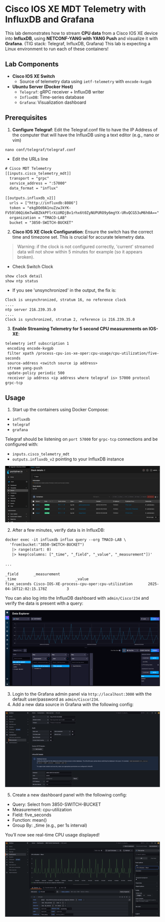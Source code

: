 # Cisco IOS XE MDT Telemetry with InfluxDB and Grafana

This lab demonstrates how to stream **CPU data** from a Cisco IOS XE device into **InfluxDB**, using **NETCONF-YANG with YANG Push** and visualize it with **Grafana**. (TIG stack: Telegraf, InfluxDB, Grafana)
This lab is expecting a Linux environment to run each of these containers!

## Lab Components

- **Cisco IOS XE Switch**
  - Source of telemetry data using `ietf-telemetry` with `encode-kvgpb`
- **Ubuntu Server (Docker Host)**
  - `Telegraf`: gRPC receiver + InfluxDB writer
  - `InfluxDB`: Time-series database
  - `Grafana`: Visualization dashboard

## Prerequisites
1. **Configure Telegraf**: Edit the Telegraf.conf file to have the IP Address of the computer that will have the InfluxDB using a text editor (e.g., nano or vim)
```
nano conf/telegraf/telegraf.conf
```
- Edit the URLs line
```
# Cisco MDT Telemetry
[[inputs.cisco_telemetry_mdt]]
  transport = "grpc"
  service_address = ":57000"
  data_format = "influx"

[[outputs.influxdb_v2]]
  urls = ["http://influxdb:8086"]
  token = "ekgDOd0A1nuZzwJkYK-FV59l06Qi6m7w4BZkkPFlrXiURDjBv1rhx6t0ZyNUPURO9y6mgYX-URvQCG53uM6h0A=="
  organization = "TMACO-LAB"
  bucket = "3850-SWITCH-BUCKET"
```

2. **Cisco IOS XE Clock Configuration**:
Ensure the switch has the correct time and timezone set. This is crucial for accurate telemetry data.

> Warning: if the clock is not configured correctly, 'current' streamed data will not show within 5 minutes for example (so it appears broken).

- Check Switch Clock
```shell
show clock detail
show ntp status
```
- If you see 'unsynchronized' in the output, the fix is:
```shell
Clock is unsynchronized, stratum 16, no reference clock
....
ntp server 216.239.35.0
....
Clock is synchronized, stratum 2, reference is 216.239.35.0
```
3. **Enable Streaming Telemetry for 5 second CPU measurements on IOS-XE**:
```plaintext
telemetry ietf subscription 1
 encoding encode-kvgpb
 filter xpath /process-cpu-ios-xe-oper:cpu-usage/cpu-utilization/five-seconds
 source-address <switch source ip address>
 stream yang-push
 update-policy periodic 500
 receiver ip address <ip address where telegraf is> 57000 protocol grpc-tcp
```

## Usage
1. Start up the containers using Docker Compose:
- `influxdb`
- `telegraf`
- `grafana`

Telegraf should be listening on `port 57000` for `grpc-tcp` connections and be configured with:
- `inputs.cisco_telemetry_mdt`
- `outputs.influxdb_v2` pointing to your InfluxDB instance

![mdt_tig_containers.png](../IMAGES/mdt_tig_containers.png)

2. After a few minutes, verify data is in InfluxDB:
```shell
docker exec -it influxdb influx query --org TMACO-LAB \
  'from(bucket:"3850-SWITCH-BUCKET")
   |> range(start: 0)
   |> keep(columns: ["_time", "_field", "_value", "_measurement"])'
   
...

_field       _measurement                                         _time                           _value
five_seconds Cisco-IOS-XE-process-cpu-oper:cpu-utilization       2025-04-16T12:02:15.178Z         3
```

You can also log into the InfluxDB dashboard with `admin/Cisco!234` and verify the data is present with a query:

![mdt_influxdb.png](../IMAGES/mdt_influxdb.png)

3. Login to the Grafana admin panel via `http://localhost:3000` with the default user/password as `admin/Cisco!234`.
4. Add a new data source in Grafana with the following config:

![mdt_grafana_data_source.png](../IMAGES/mdt_grafana_data_source.png)

5. Create a new dashboard panel with the following config:
- Query: Select from 3850-SWITCH-BUCKET 
- Measurement: cpu-utilization 
- Field: five_seconds 
- Function: mean()
- Group By: _time (e.g., per 1s interval)

You’ll now see real-time CPU usage displayed!

![mdt_grafana_dashboard.png](../IMAGES/mdt_grafana_dashboard.png)